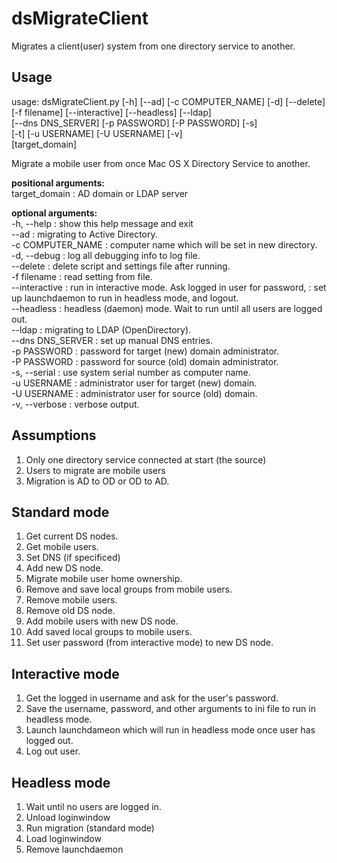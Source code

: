 # dsMigrateClient
Migrates a client(user) system from one directory service to another.

## Usage
usage: dsMigrateClient.py [-h] [--ad] [-c COMPUTER_NAME] [-d] [--delete]<br>
                          [-f filename] [--interactive] [--headless] [--ldap]<br>
                          [--dns DNS_SERVER] [-p PASSWORD] [-P PASSWORD] [-s]<br>
                          [-t] [-u USERNAME] [-U USERNAME] [-v]<br>
                          [target_domain]

Migrate a mobile user from once Mac OS X Directory Service to another.

**positional arguments:**<br>
  target_domain     : AD domain or LDAP server

**optional arguments:**<br>
  -h, --help        : show this help message and exit<br>
  --ad              : migrating to Active Directory.<br>
  -c COMPUTER_NAME  : computer name which will be set in new directory.<br>
  -d, --debug       : log all debugging info to log file.<br>
  --delete          : delete script and settings file after running.<br>
  -f filename       : read setting from file.<br>
  --interactive     : run in interactive mode. Ask logged in user for password,
                    : set up launchdaemon to run in headless mode, and logout.<br>
  --headless        : headless (daemon) mode. Wait to run until all users are
                    logged out.<br>
  --ldap            : migrating to LDAP (OpenDirectory).<br>
  --dns DNS_SERVER  : set up manual DNS entries.<br>
  -p PASSWORD       : password for target (new) domain administrator.<br>
  -P PASSWORD       : password for source (old) domain administrator.<br>
  -s, --serial      : use system serial number as computer name.<br>
  -u USERNAME       : administrator user for target (new) domain.<br>
  -U USERNAME       : administrator user for source (old) domain.<br>
  -v, --verbose     : verbose output.<br>

## Assumptions
1. Only one directory service connected at start (the source)
2. Users to migrate are mobile users
3. Migration is AD to OD or OD to AD.

## Standard mode
1. Get current DS nodes.
2. Get mobile users.
3. Set DNS (if specificed)
4. Add new DS node.
5. Migrate mobile user home ownership.
6. Remove and save local groups from mobile users.
7. Remove mobile users.
8. Remove old DS node.
9. Add mobile users with new DS node.
10. Add saved local groups to mobile users.
11. Set user password (from interactive mode) to new DS node.

## Interactive mode
1. Get the logged in username and ask for the user's password.
2. Save the username, password, and other arguments to ini file to run in headless mode.
3. Launch launchdameon which will run in headless mode once user has logged out.
4. Log out user.

## Headless mode
1. Wait until no users are logged in.
2. Unload loginwindow
3. Run migration (standard mode)
4. Load loginwindow
5. Remove launchdaemon